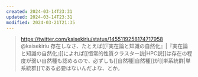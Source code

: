 ```yaml
---
created: 2024-03-14T23:31
updated: 2024-03-14T23:31
modified: 2024-03-21T21:35
---
```


> https://twitter.com/kaisekiriu/status/1455119258174717958 @kaisekiriu
> 存在しなさ、たとえば[[『実在論と知識の自然化』|『実在論と知識の自然化』]]によれば[[恒常的性質クラスター説|HPC説]]は存在の程度が弱い自然種も認めるので、必ずしも[[自然種|自然種]]が[[単系統群|単系統群]]である必要はないんだよな、とか。
